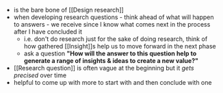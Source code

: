 - is the bare bone of [[Design research]]
- when developing research questions - think ahead of what will happen to answers - we receive  since I know what comes next in the process after I have concluded it
	- i.e. don't do research just for the sake of doing research, think of how gathered [[Insight]]s help us to move forward in the next phase
	- ask a question __"How will the answer to this question help to generate a range of insights & ideas to create a new value?"__
- [[Research question]] is often vague at the beginning but it _gets precised_ over time
- helpful to come up with more to start with and then conclude with one